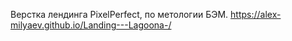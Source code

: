 Верстка лендинга PixelPerfect, по метологии БЭМ.
https://alex-milyaev.github.io/Landing---Lagoona-/
